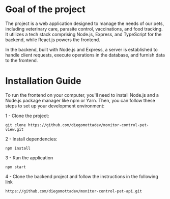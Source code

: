 # Goal of the project

The project is a web application designed to manage the needs of our pets, including veterinary care, parasite control, vaccinations, and food tracking. It utilizes a tech stack comprising Node.js, Express, and TypeScript for the backend, while React.js powers the frontend.

In the backend, built with Node.js and Express, a server is established to handle client requests, execute operations in the database, and furnish data to the frontend.

# Installation Guide

To run the frontend on your computer, you'll need to install Node.js and a Node.js package manager like npm or Yarn. Then, you can follow these steps to set up your development environment:

  1 - Clone the project:

    git clone https://github.com/diegomottadev/monitor-control-pet-view.git
  
  2 - Install dependencies:
    
    npm install
    
  3 - Run the application
  
    npm start

  4 - Clone the backend project and follow the instructions in the following link

    https://github.com/diegomottadev/monitor-control-pet-api.git
